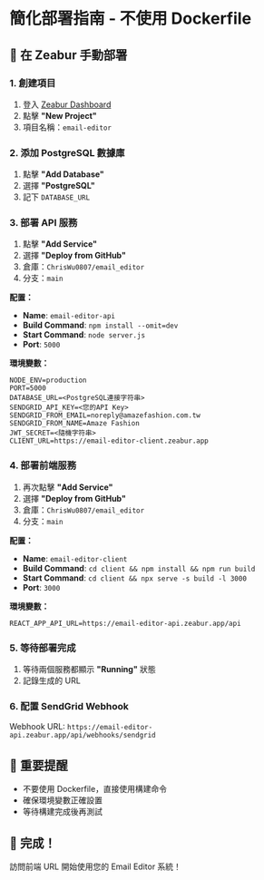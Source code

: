 # 簡化部署指南 - 不使用 Dockerfile

## 🚀 在 Zeabur 手動部署

### 1. 創建項目

1. 登入 [Zeabur Dashboard](https://dash.zeabur.com)
2. 點擊 **"New Project"**
3. 項目名稱：`email-editor`

### 2. 添加 PostgreSQL 數據庫

1. 點擊 **"Add Database"**
2. 選擇 **"PostgreSQL"**
3. 記下 `DATABASE_URL`

### 3. 部署 API 服務

1. 點擊 **"Add Service"**
2. 選擇 **"Deploy from GitHub"**
3. 倉庫：`ChrisWu0807/email_editor`
4. 分支：`main`

**配置：**
- **Name**: `email-editor-api`
- **Build Command**: `npm install --omit=dev`
- **Start Command**: `node server.js`
- **Port**: `5000`

**環境變數：**
```env
NODE_ENV=production
PORT=5000
DATABASE_URL=<PostgreSQL連接字符串>
SENDGRID_API_KEY=<您的API Key>
SENDGRID_FROM_EMAIL=noreply@amazefashion.com.tw
SENDGRID_FROM_NAME=Amaze Fashion
JWT_SECRET=<隨機字符串>
CLIENT_URL=https://email-editor-client.zeabur.app
```

### 4. 部署前端服務

1. 再次點擊 **"Add Service"**
2. 選擇 **"Deploy from GitHub"**
3. 倉庫：`ChrisWu0807/email_editor`
4. 分支：`main`

**配置：**
- **Name**: `email-editor-client`
- **Build Command**: `cd client && npm install && npm run build`
- **Start Command**: `cd client && npx serve -s build -l 3000`
- **Port**: `3000`

**環境變數：**
```env
REACT_APP_API_URL=https://email-editor-api.zeabur.app/api
```

### 5. 等待部署完成

1. 等待兩個服務都顯示 **"Running"** 狀態
2. 記錄生成的 URL

### 6. 配置 SendGrid Webhook

Webhook URL: `https://email-editor-api.zeabur.app/api/webhooks/sendgrid`

## 📝 重要提醒

- 不要使用 Dockerfile，直接使用構建命令
- 確保環境變數正確設置
- 等待構建完成後再測試

## 🎉 完成！

訪問前端 URL 開始使用您的 Email Editor 系統！
